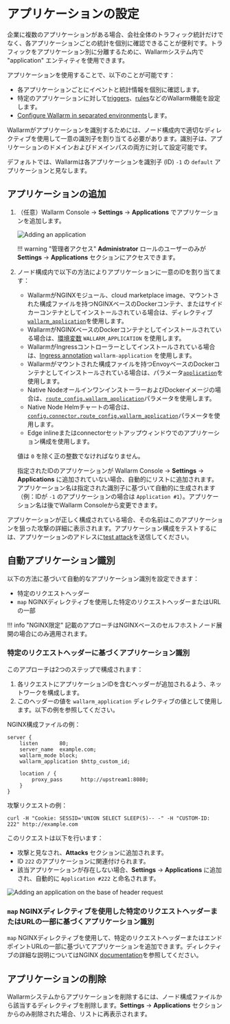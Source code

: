 # アプリケーションの設定

企業に複数のアプリケーションがある場合、会社全体のトラフィック統計だけでなく、各アプリケーションごとの統計を個別に確認できることが便利です。トラフィックをアプリケーション別に分離するために、Wallarmシステム内で "application" エンティティを使用できます。

アプリケーションを使用することで、以下のことが可能です：

* 各アプリケーションごとにイベントと統計情報を個別に確認します。
* 特定のアプリケーションに対して[triggers](../triggers/triggers.md)、[rules](../rules/rules.md)などのWallarm機能を設定します。
* [Configure Wallarm in separated environments](../../installation/multi-tenant/overview.md#issues-addressed-by-multitenancy)します。

Wallarmがアプリケーションを識別するためには、ノード構成内で適切なディレクティブを使用して一意の識別子を割り当てる必要があります。識別子は、アプリケーションのドメインおよびドメインパスの両方に対して設定可能です。

デフォルトでは、Wallarmは各アプリケーションを識別子 (ID) `-1` の `default` アプリケーションと見なします。

## アプリケーションの追加

1. （任意）Wallarm Console → **Settings** → **Applications** でアプリケーションを追加します。

    ![Adding an application](../../images/user-guides/settings/configure-app.png)

    !!! warning "管理者アクセス"
        **Administrator** ロールのユーザーのみが **Settings** → **Applications** セクションにアクセスできます。
2. ノード構成内で以下の方法によりアプリケーションに一意のIDを割り当てます：

    * WallarmがNGINXモジュール、cloud marketplace image、マウントされた構成ファイルを持つNGINXベースのDockerコンテナ、またはサイドカーコンテナとしてインストールされている場合は、ディレクティブ[`wallarm_application`](../../admin-en/configure-parameters-en.md#wallarm_application)を使用します。
    * WallarmがNGINXベースのDockerコンテナとしてインストールされている場合は、[環境変数](../../admin-en/installation-docker-en.md#run-the-container-passing-the-environment-variables) `WALLARM_APPLICATION` を使用します。
    * WallarmがIngressコントローラーとしてインストールされている場合は、[Ingress annotation](../../admin-en/configure-kubernetes-en.md#ingress-annotations) `wallarm-application` を使用します。
    * Wallarmがマウントされた構成ファイルを持つEnvoyベースのDockerコンテナとしてインストールされている場合は、パラメータ[`application`](../../admin-en/configuration-guides/envoy/fine-tuning.md#basic-settings)を使用します。
    * Native NodeオールインワンインストーラーおよびDockerイメージの場合は、[`route_config.wallarm_application`](../../installation/native-node/all-in-one-conf.md#route_configwallarm_application)パラメータを使用します。
    * Native Node Helmチャートの場合は、[`config.connector.route_config.wallarm_application`](../../installation/native-node/helm-chart-conf.md#configconnectorroute_configwallarm_application)パラメータを使用します。
    * Edge inlineまたはconnectorセットアップウィンドウでのアプリケーション構成を使用します。

    値は `0` を除く正の整数でなければなりません。

    指定されたIDのアプリケーションが Wallarm Console → **Settings** → **Applications** に追加されていない場合、自動的にリストに追加されます。アプリケーション名は指定された識別子に基づいて自動的に生成されます（例：IDが `-1` のアプリケーションの場合は `Application #1`）。アプリケーション名は後でWallarm Consoleから変更できます。

アプリケーションが正しく構成されている場合、その名前はこのアプリケーションを狙った攻撃の詳細に表示されます。アプリケーション構成をテストするには、アプリケーションのアドレスに[test attack](../../admin-en/installation-check-operation-en.md#2-run-a-test-attack)を送信してください。

## 自動アプリケーション識別

以下の方法に基づいて自動的なアプリケーション識別を設定できます：

* 特定のリクエストヘッダー
* `map` NGINXディレクティブを使用した特定のリクエストヘッダーまたはURLの一部

!!! info "NGINX限定"
    記載のアプローチはNGINXベースのセルフホストノード展開の場合にのみ適用されます。

### 特定のリクエストヘッダーに基づくアプリケーション識別

このアプローチは2つのステップで構成されます：

1. 各リクエストにアプリケーションIDを含むヘッダーが追加されるよう、ネットワークを構成します。
1. このヘッダーの値を `wallarm_application` ディレクティブの値として使用します。以下の例を参照してください。

NGINX構成ファイルの例：

```
server {
    listen       80;
    server_name  example.com;
    wallarm_mode block;
    wallarm_application $http_custom_id;
    
    location / {
        proxy_pass      http://upstream1:8080;
    }
}    
```

攻撃リクエストの例：

```
curl -H "Cookie: SESSID='UNION SELECT SLEEP(5)-- -" -H "CUSTOM-ID: 222" http://example.com
```

このリクエストは以下を行います：

* 攻撃と見なされ、**Attacks** セクションに追加されます。
* ID `222` のアプリケーションに関連付けられます。
* 該当アプリケーションが存在しない場合、**Settings** → **Applications** に追加され、自動的に `Application #222` と命名されます。

![Adding an application on the base of header request](../../images/user-guides/settings/configure-app-auto-header.png)

### `map` NGINXディレクティブを使用した特定のリクエストヘッダーまたはURLの一部に基づくアプリケーション識別

`map` NGINXディレクティブを使用して、特定のリクエストヘッダーまたはエンドポイントURLの一部に基づいてアプリケーションを追加できます。ディレクティブの詳細な説明についてはNGINX [documentation](https://nginx.org/en/docs/http/ngx_http_map_module.html#map)を参照してください。

## アプリケーションの削除

Wallarmシステムからアプリケーションを削除するには、ノード構成ファイルから該当するディレクティブを削除します。**Settings** → **Applications** セクションからのみ削除された場合、リストに再表示されます。